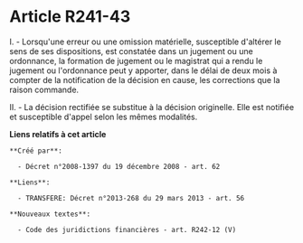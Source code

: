 # Article R241-43

I. - Lorsqu'une erreur ou une omission matérielle, susceptible d'altérer le sens de ses dispositions, est constatée dans un
jugement ou une ordonnance, la formation de jugement ou le magistrat qui a rendu le jugement ou l'ordonnance peut y apporter,
dans le délai de deux mois à compter de la notification de la décision en cause, les corrections que la raison commande. 

II. - La décision rectifiée se substitue à la décision originelle. Elle est notifiée et susceptible d'appel selon les mêmes
modalités.

**Liens relatifs à cet article**

	**Créé par**:

	  - Décret n°2008-1397 du 19 décembre 2008 - art. 62

	**Liens**:

	  - TRANSFERE: Décret n°2013-268 du 29 mars 2013 - art. 56

	**Nouveaux textes**:

	  - Code des juridictions financières - art. R242-12 (V)
